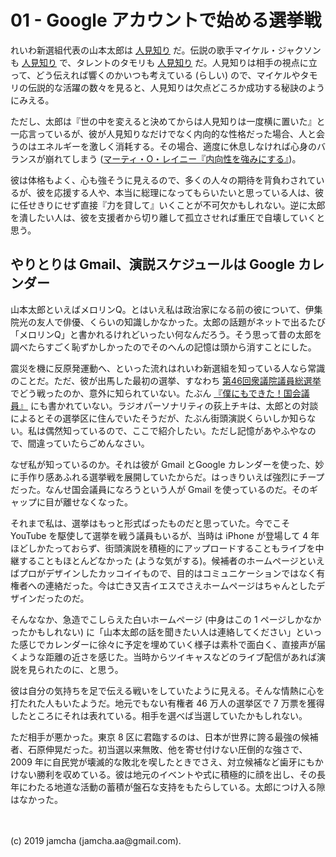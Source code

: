 

# 01 - Google アカウントで始める選挙戦

れいわ新選組代表の山本太郎は [人見知り](https://twitter.com/yamamototaro0/status/1152461936702787584) だ。伝説の歌手マイケル・ジャクソンも [人見知り](https://www.excite.co.jp/news/article/Frontrow_17207596/) で、タレントのタモリも [人見知り](https://news.livedoor.com/article/detail/8675885/) だ。人見知りは相手の視点に立って、どう伝えれば響くのかいつも考えている (らしい) ので、マイケルやタモリの伝説的な活躍の数々を見ると、人見知りは欠点どころか成功する秘訣のようにみえる。

ただし、太郎は『世の中を変えると決めてからは人見知りは一度横に置いた』と一応言っているが、彼が人見知りなだけでなく内向的な性格だった場合、人と会うのはエネルギーを激しく消耗する。その場合、適度に休息しなければ心身のバランスが崩れてしまう ([マーティ・O・レイニー『内向性を強みにする』](https://www.amazon.co.jp/gp/product/B00DEEK1EY/))。

彼は体格もよく、心も強そうに見えるので、多くの人々の期待を背負わされているが、彼を応援する人や、本当に総理になってもらいたいと思っている人は、彼に任せきりにせず直接『力を貸して』いくことが不可欠かもしれない。逆に太郎を潰したい人は、彼を支援者から切り離して孤立させれば重圧で自壊していくと思う。

## やりとりは Gmail、演説スケジュールは Google カレンダー

山本太郎といえばメロリンQ。とはいえ私は政治家になる前の彼について、伊集院光の友人で俳優、くらいの知識しかなかった。太郎の話題がネットで出るたび「メロリンQ」と書かれるけれどいったい何なんだろう。そう思って昔の太郎を調べたらすごく恥ずかしかったのでそのへんの記憶は頭から消すことにした。

震災を機に反原発運動へ、といった流れはれいわ新選組を知っている人なら常識のことだ。ただ、彼が出馬した最初の選挙、すなわち [第46回衆議院議員総選挙](https://ja.wikipedia.org/wiki/%E7%AC%AC46%E5%9B%9E%E8%A1%86%E8%AD%B0%E9%99%A2%E8%AD%B0%E5%93%A1%E7%B7%8F%E9%81%B8%E6%8C%99) でどう戦ったのか、意外に知られていない。たぶん [『僕にもできた！国会議員』](https://www.amazon.co.jp/%E5%83%95%E3%81%AB%E3%82%82%E3%81%A7%E3%81%8D%E3%81%9F-%E5%9B%BD%E4%BC%9A%E8%AD%B0%E5%93%A1-%E5%8D%98%E8%A1%8C%E6%9C%AC-%E9%9B%A8%E5%AE%AE-%E5%87%A6%E5%87%9B/dp/4480864660) にも書かれていない。ラジオパーソナリティの荻上チキは、太郎との対談によるとその選挙区に住んでいたそうだが、たぶん街頭演説くらいしか知らない。私は偶然知っているので、ここで紹介したい。ただし記憶があやふやなので、間違っていたらごめんなさい。

なぜ私が知っているのか。それは彼が Gmail とGoogle カレンダーを使った、妙に手作り感あふれる選挙戦を展開していたからだ。はっきりいえば強烈にチープだった。なんせ国会議員になろうという人が Gmail を使っているのだ。そのギャップに目が離せなくなった。

それまで私は、選挙はもっと形式ばったものだと思っていた。今でこそ YouTube を駆使して選挙を戦う議員もいるが、当時は iPhone が登場して 4 年ほどしかたっておらず、街頭演説を積極的にアップロードすることもライブを中継することもほとんどなかった (ような気がする)。候補者のホームページといえばプロがデザインしたカッコイイもので、目的はコミュニケーションではなく有権者への連絡だった。今は亡き又吉イエスでさえホームページはちゃんとしたデザインだったのだ。

そんななか、急造でこしらえた白いホームページ (中身はこの 1 ページしかなかったかもしれない) に「山本太郎の話を聞きたい人は連絡してください」といった感じでカレンダーに徐々に予定を埋めていく様子は素朴で面白く、直接声が届くような距離の近さを感じた。当時からツイキャスなどのライブ配信があれば演説を見られたのに、と思う。

彼は自分の気持ちを足で伝える戦いをしていたように見える。そんな情熱に心を打たれた人もいたようだ。地元でもない有権者 46 万人の選挙区で 7 万票を獲得したところにそれは表れている。相手を選べば当選していたかもしれない。

ただ相手が悪かった。東京 8 区に君臨するのは、日本が世界に誇る最強の候補者、石原伸晃だった。初当選以来無敗、他を寄せ付けない圧倒的な強さで、 2009 年に自民党が壊滅的な敗北を喫したときでさえ、対立候補など歯牙にもかけない勝利を収めている。彼は地元のイベントや式に積極的に顔を出し、その長年にわたる地道な活動の蓄積が盤石な支持をもたらしている。太郎につけ入る隙はなかった。

<br>
<br>
(c) 2019 jamcha (jamcha.aa@gmail.com).

